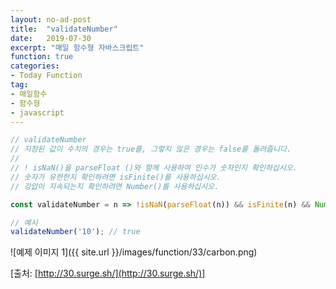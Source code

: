 ```yaml
---
layout: no-ad-post
title:  "validateNumber"
date:   2019-07-30
excerpt: "매일 함수형 자바스크립트"
function: true
categories:
- Today Function
tag:
- 매일함수
- 함수형
- javascript
---
```


```javascript
// validateNumber
// 지정된 값이 수치의 경우는 true를, 그렇지 않은 경우는 false를 돌려줍니다.
// 
// ! isNaN()을 parseFloat ()와 함께 사용하여 인수가 숫자인지 확인하십시오.
// 숫자가 유한한지 확인하려면 isFinite()를 사용하십시오.
// 강압이 지속되는지 확인하려면 Number()를 사용하십시오.

const validateNumber = n => !isNaN(parseFloat(n)) && isFinite(n) && Number(n) == n;

// 예시
validateNumber('10'); // true
```

![예제 이미지 1]({{ site.url }}/images/function/33/carbon.png)

[출처: [http://30.surge.sh/](http://30.surge.sh/)]
